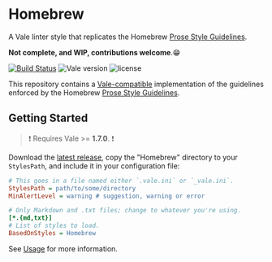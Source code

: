 # Homebrew

A Vale linter style that replicates the Homebrew [Prose Style Guidelines](http://docs.brew.sh/Prose-Style-Guidelines.html).

__Not complete, and WIP, contributions welcome__.😁


[![Build Status](https://travis-ci.org/testthedocs/Homebrew.svg?branch=master)](https://travis-ci.org/testthedocs/Homebrew) ![Vale version](https://img.shields.io/badge/vale-%3E%3D%20v1.7.0-blue.svg) ![license](https://img.shields.io/github/license/mashape/apistatus.svg)

This repository contains a [Vale-compatible](https://github.com/errata-ai/vale) implementation of the guidelines enforced by the Homebrew [Prose Style Guidelines](http://docs.brew.sh/Prose-Style-Guidelines.html).

## Getting Started

> :exclamation: Requires Vale >= **1.7.0**. :exclamation:

Download the [latest release](https://github.com/testthedocs/Homebrew/releases), copy the "Homebrew" directory to your `StylesPath`, and include it in your configuration file:

```ini
# This goes in a file named either `.vale.ini` or `_vale.ini`.
StylesPath = path/to/some/directory
MinAlertLevel = warning # suggestion, warning or error

# Only Markdown and .txt files; change to whatever you're using.
[*.{md,txt}]
# List of styles to load.
BasedOnStyles = Homebrew
```

See [Usage](https://github.com/errata-ai/vale/#usage) for more information.